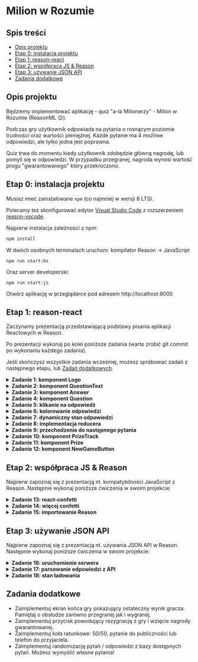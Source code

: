# Milion w Rozumie

## Spis treści

* [Opis projektu](#opis-projektu)
* [Etap 0: instalacja projektu](#etap-0-instalacja-projektu)
* [Etap 1: reason-react](#etap-1-reason-react)
* [Etap 2: współpraca JS & Reason](#etap-2-współpraca-js--reason)
* [Etap 3: używanie JSON API](#etap-3-używanie-json-api)
* [Zadania dodatkowe](#zadania-dodatkowe)

## Opis projektu

Będziemy implementować aplikację - quiz "a-la Milionerzy" - Milion w Rozumie (ReasonML 😉).

Podczas gry użytkownik odpowiada na pytania o rosnącym poziomie trudności oraz wartości pieniężnej.
Każde pytanie ma 4 możliwe odpowiedzi, ale tylko jedna jest poprawna.

Quiz trwa do momentu kiedy użytkownik zdobędzie główną nagrodę, lub pomyli się w odpowiedzi. W przypadku przegranej, nagroda wynosi wartość progu "gwarantowanego" który przekroczono.

## Etap 0: instalacja projektu

Musisz mieć zainstalowane `npm` (co najmniej w wersji 8 LTS).

Polecamy też skonfigurować edytor [Visual Studio Code](https://code.visualstudio.com/Download) z rozszerzeniem [reason-vscode](https://marketplace.visualstudio.com/items?itemName=jaredly.reason-vscode).

Najpierw instalacja zależności z npm:

```sh
npm install
```

W dwóch osobnych terminalach uruchom: kompilator Reason -> JavaScript

```
npm run start:bs
```

Oraz server developerski:

```
npm run start:js
```

Otwórz aplikację w przeglądarce pod adresem http://localhost:8000

## Etap 1: reason-react

Zaczynamy prezentacją przedstawiającą podstawy pisania aplikacji Reactowych w Reason.

Po prezentacji wykonaj po kolei poniższe zadania (warto zrobić git commit po wykonaniu każdego zadania).

Jeśli skończysz wszystkie zadania wcześniej, możesz spróbować zadań z następnego etapu, lub [Zadań dodatkowych](#zadania-dodatkowe).

<details>
<summary><strong>Zadanie 1: komponent Logo</strong></summary>

* Otwórz plik `src/Logo.re`. Ten mały komponent nie przyjmuje żadnych propsów i jest odpowiedzialny za logo widoczne na głównym ekranie aplikacji.

* Zastąp istniejącą funkcję `make` tak aby rezultatem był HTML zawarty w komentarzu nad funkcją. Sprawdź rezultat w przeglądarce.

**Wskazówka:** Zwracaj uwagę na błędy kompilacji. Pamiętaj że w React atrybut HTML `class` osiąga się za pomocą propa `className`.
</details>

<details>
<summary><strong>Zadanie 2: komponent QuestionText</strong></summary>

* Dodaj prop `text` typu `string` do komponentu `QuestionText`.

* Zwróć uwagę na błąd kompilacji w `src/Question.re`. Napraw go dodając jakąś wartość propu `text` do `<QuestionText />` (może być `Lorem ipsum dolor sit amet, consectetur adipiscing elit?` ;).

* Wróć do komponentu `QuestionText` i uzupełnij funkcję `make` aby renderowała podany markup wraz z wartością propa `text`.

**Wskazówka:** Jeśli nie pamiętasz, sprawdź w prezentacji jak wyrenderować wartość typu `string` w Reason-React.
</details>

<details>
<summary><strong>Zadanie 3: komponent Answer</strong></summary>

* Zapoznaj się z typem `answerId` w pliku `Core.re`. Jest to variant z czterema możliwościami: A, B, C, D.

* Dodaj prop `text` typu `string` oraz prop `id` typu `Core.answerId` w `src/Answer.re`. Napraw błędy kompilacji wpisując dowolne wartości cztery razy w `Question.re`.

* Wróć do komponentu `Answer` i uzupełnij funkcję `make`. Na razie użyj HTML pod komentarzem `Initial:`

**Wskazówka:** Użyj pattern-matchingu aby wyrenderować ID odpowiedzi (A, B, C, D).
</details>

<details>
<summary><strong>Zadanie 4: komponent Question</strong></summary>

* Uzupełnij funkcję `make` w komponencie `Question` aby renderowała poprawny HTML.

* Następnie dodaj prop `question` (typu `Core.question`) do komponentu `Question`. Napraw błąd kompilacji przekazując wartość `firstQuestion` do `<Question />` w `Game`.

* Użyj nowego propu aby przekazać wartości `text` do `QuestionText` i propy `id`, `text` do `Answer`. Zweryfikuj czy pytanie zmieniło się w przeglądarce.

**Wskazówka:** Sprawdź w prezentacji jak wyrenderować wartość typu `list` - przyda się do renderowania `Answer`.
</details>

<details>
<summary><strong>Zadanie 5: klikanie na odpowiedź</strong></summary>

* Dodaj prop `onClick` do komponentu `Answer`. Niech będzie to funkcja przyjmująca `Core.answerId` i nie zwracająca nic: `Core.answerId => unit`.

* Dodaj prop `onAnswerClick`, tego samego typu do komponentu `Question`.

* Napraw błędy kompilacji przekazując callback do `<Question />` w `Game` i przekazując ten sam callback do `<Answer onClick={} />` w `Question`. W callbacku możesz wypisać po prostu zwracaną wartość `answerId` do konsoli.

**Wskazówka**: Możesz użyć funkcji `Js.log`, `Js.log2` etc. do wypisywania do konsoli.
</details>

<details>
<summary><strong>Zadanie 6: kolorowanie odpowiedzi</strong></summary>

* Do komponentu `Answer` dodaj prop `state` typu `state` (zdefiniowanego na górze pliku). Ten prop będzie oznaczał czy odpowiedż jest aktualnie zaznaczona, poprawna albo niepoprawna.

* Napraw błędy kompilacji przekazując różne wartości `state` do `<Answer state={} />` w `Question`.

* Zmodyfikuj renderowanie `Answer` tak aby zmienić `className` w zależności od `state`. W komentarzu nad komponentem jest docelowy markup HTML.

* Zweryfikuj renderowanie różnych stanów odpowiedzi w przeglądarce.
</details>

<details>
<summary><strong>Zadanie 7: dynamiczny stan odpowiedzi</strong></summary>

* Zapoznaj się z typem `Core.answeringState`. Typ ten modeluje w jakim stanie obecnie znajduje się pytanie: nie odpowiedziane, zaznaczona odpowiedź, odpowiedź poprawna, odpowiedź niepoprawna.

* Dodaj prop `answeringState` do `Question`. Napraw błąd kompilacji przekazując prop `answeringState` w `Game`.

* W `Question`, na podstawie wartości nowego propu `answeringState` przekaż tym razem poprawne wartości `state` do `Answer`. Pomyśl jaki jest stan pojedyńczej odpowiedzi w zależności od aktualnego `answeringState`.

**Wskazówka:** Użyj pattern-matchingu na `answeringState` aby stworzyć poprawny stan dla odpowiedzi.
</details>

<details>
<summary><strong>Zadanie 8: implementacja reducera</strong></summary>

* Zapoznaj się z typami `state`, `action` oraz funkcją `reducer` w `Game`. Te elementy kontrolują jak stan gry będzie zmieniał się w zależności od akcji podejmowanych przez użytkownika.

* Zmodyfikuje swój callback `onAnswerClick` w `Game` tak aby wysyłał poprawną akcję (funkcja `send` z `React.useReducer`).

* Uzupełnij funkcję `reducer` aby zwracała stan z nowym `answeringState` w reakcji na akcję `SelectAnswer`.

* Zweryfikuj zachowanie gry w przeglądarce.

**Wskazówka:** nowy stan zależy od poprzedniego `answeringState`:
* Brak zaznaczenia -> odpowiedź zaznaczona
* Kliknięto zaznaczoną poprawną odpowiedź -> odpowiedź poprawna
* etc... pomyśl o wszystkich przypadkach, zwróć uwagę na ostrzerzenia kompilatora

**Wskazówka:** Użyj "spread operator" aby wygodnie zaktualizować jedno pole w stanie: `{ ...state, answeringState: _ }`

**Wskazówka:** Funkcja `Belt.List.getExn(list, index)` może się przydać w tym zadaniu.
</details>

<details>
<summary><strong>Zadanie 9: przechodzenie do następnego pytania</strong></summary>

* Przekaż aktualne pytanie do komponentu `<Question />` w `Game`. Wydobądź aktualnie pytanie ze stanu na podstawie wartości `state.currentPrizeIndex` i `state.prizes`. `Prizes` są reprezentowane jako lista od najprostszych do najtrudniejszych.

* W odpowiednim miejscu w reducerze, uaktualnij stan tak aby przejść do następnego pytania.

* Zweryfikuj działanie gry w przeglądarce. W tym momencie powinno się już dać odpowiedzieć na wszystkie pytania aż do ostatniego. Umiesz to zrobić bez patrzenia na poprawne odpowiedzi? ;)
</details>

<details>
<summary><strong>Zadanie 10: komponent PrizeTrack</strong></summary>

* Dodaj propy `prizes` (typu `list(Core.prize)`) i `currentPrizeIndex` do komponentu `PrizeTrack`.

* Napraw błędy kompilacji w `Game` przekazując propy z aktualnego stanu gry.

* Dodaj prop `amount` typu `int` do komponentu `Prize` i wyrenderuj `amount`.

* Uaktualnij komponent `PrizeTrack` aby zwracał poprawny HTML oraz renderował `Prize` dla każdej nagrody przekazanej w propie `prizes`.

* Spróbuj odwrócić kolejność renderowania nagród tak żeby nagroda główna była na górze.

**Wskazówka:** Metody `string_of_int` oraz `Belt.List.reverse` mogą się przydać w tym zadaniu.
</details>

<details>
<summary><strong>Zadanie 11: komponent Prize</strong></summary>

* Dodaj prop `state` typu `state` do `Prize`. Ten prop decyduje czy dana nagroda jest aktualna, już wygrana czy dopiero przyszła. Napraw błąd kompilacji przekazując poprawne varianty do `Prize` w `PrizeTrack`.

* Zmodyfikuj renderowanie `Prize` tak aby dodawało odpowiednie `className` na podstawie `state`.

* Dodaj prop `tier` typu `Core.tier` do `Prize` i przekaż odpowiednie wartości w `PrizeTrack`.

* Znów zmodyfikuj renderowanie `Prize` tak aby dodawało odpowiednią klasę na podstawie `tier`.

* Zweryfikuj poprawne zachowanie całego prawego sidebara w przeglądarce.

**Wskazówka:** Konkatenacja stringów za pomocą operatora `++` może się przydać w tym zadaniu.
</details>

<details>
<summary><strong>Zadanie 12: komponent NewGameButton</strong></summary>

* Uzupełnij `NewGameButton.re` tak aby zwracał poprawny HTML.

* Dodaj akcję `NewGame` do variantu `Game.actions`.

* Dodaj prop `onClick` do komponentu i podłącz go do przycisku. Niech klikanie na przycisk wysyła akcję `NewGame`.

* Zmodyfikuj reducer tak aby zresetować stan gry po otrzymaniu akcji `NewGame`.
</details>

## Etap 2: współpraca JS & Reason

Najpierw zapoznaj się z prezentacją nt. kompatybilności JavaScript z Reason. Następnie wykonaj poniższe ćwiczenia w swoim projekcie:

<details>
<summary><strong>Zadanie 13: react-confetti</strong></summary>

* Zapoznaj się z dokumentacją biblioteki `react-confetti` (https://github.com/alampros/react-confetti)

* W pliku `Confetti.re` stwórz binding to komponentu `react-confetti`, przekazując narazie tylko jednego propa: `numberOfPieces`.

* Wyrenderuj komponent `Confetti` w `Game` kiedy użytkownik odpowie poprawnie na pytanie. Zweryfikuj działanie w przeglądarce.
</details>

<details>
<summary><strong>Zadanie 14: więcej confetti</strong></summary>

* Dodaj więcej propów według swojego uznania do dowiązania w `Confetti` (https://github.com/alampros/react-confetti)

* Pozmieniaj wartości propów aż efekt będzie zadowalający :)
</details>

<details>
<summary><strong>Zadanie 15: importowanie Reason</strong></summary>

W tym zadaniu zobaczymy jak proste jest importowanie komponentów Reasonowych w istniejącym projekcie

* Wejdź na adres http://localhost:8000/project.html . Ta strona ma symulować projekt napisany w JavaScript.

* Zapoznaj się z plikiem `src/project.js` w którym znajduje się renderowanie tego projektu.

* Zaimportuj Reasonowy komponent `Game` i wyrenderuj go w odpowiednim miejscu. Zweryfikuj działanie na stronie projektu.
</details>

## Etap 3: używanie JSON API

Najpierw zapoznaj się z prezentacją nt. używania JSON API w Reason.
Następnie wykonaj poniższe ćwiczenia w swoim projekcie:

<details>
<summary><strong>Zadanie 16: uruchomienie serwera</strong></summary>

* Uruchom dodatkowy serwer za pomocą komendy `npm run start:server`.

* Odwiedź adres http://localhost:8001/prizes.json w przeglądarce. Po kilku sekundach powinien się pojawić zwracany JSON. Zapoznaj się ze zwracaną strukturą danych.

</details>

<details>
<summary><strong>Zadanie 17: parsowanie odpowiedzi z API</strong></summary>

* W komponencie `Game` użyj hooka `useEffect` aby wywołać request do endpointu nowego API podczas montowania komponentu. Wypisz zwrócony JSON na konsolę aby przetestować działanie.

* Uzupełnij moduł `src/Api.re` o funkcje parsujące json z użyciem biblioteki `bs-json`.

* Wywołaj funkcję parsującą na JSONie zwróconym z API.

* Używając sparsowanych danych, wypisz na konsolę kolejno zwrócone pytania.
</details>

<details>
<summary><strong>Zadanie 18: stan ładowania</strong></summary>

* Do variantu `Game.action` dodaj akcje `Loaded(list(Core.prize))` i `ErrorLoading`

* Wyślij akcję `Loaded()` kiedy dane zostaną sparsowane z API, i akcję `Error` w przypadku błędu Promise.

* Zmień variant `Game.state` aby miał wartości `Loading`, `Error`, `Loaded(state)`. Zmień pierwotny stan na `Loading`.

* W reducerze, zmieniaj stan odpowiednio reagując na nowe akcje.

* Uaktualnij renderowanie `Game`, tak aby uwzględnić stany `Loading` i `ErrorLoading`
</details>

## Zadania dodatkowe

* Zaimplementuj ekran końca gry pokazujący ostateczny wynik gracza. Pamiętaj o obsłudze zarówno przegranej jak i wygranej.
* Zaimplementuj przycisk powodujący rezygnację z gry i wzięcie nagrody gwarantowanej.
* Zaimplementuj koła ratunkowe: 50/50, pytanie do publiczności lub telefon do przyjaciela.
* Zaimplementuj randomizację pytań / odpowiedzi z bazy dostępnych pytań. Możesz wymyślić własne pytania!

